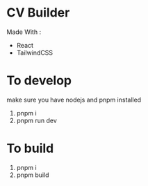 # CV Builder

Made With :

- React
- TailwindCSS

# To develop

make sure you have nodejs and pnpm installed

1. pnpm i
2. pnpm run dev

# To build

1. pnpm i
2. pnpm build
